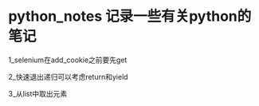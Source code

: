 # python_notes 记录一些有关python的笔记

1_selenium在add_cookie之前要先get

2_快速退出递归可以考虑return和yield

3_从list中取出元素


